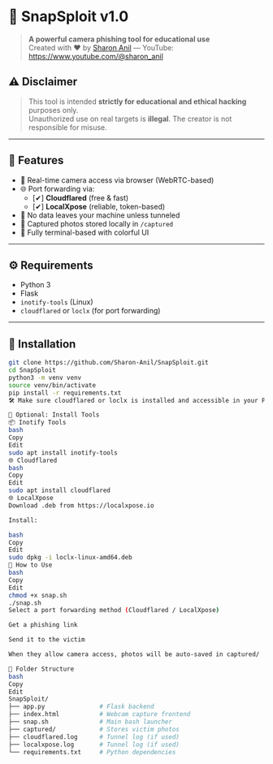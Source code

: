 # 📸 SnapSploit v1.0

> **A powerful camera phishing tool for educational use**  
> Created with ❤️ by [Sharon Anil](https://github.com/Sharon-Anil) — YouTube: https://www.youtube.com/@sharon_anil

## ⚠️ Disclaimer

> This tool is intended **strictly for educational and ethical hacking** purposes only.  
> Unauthorized use on real targets is **illegal**. The creator is not responsible for misuse.

---

## 🎯 Features

- 📸 Real-time camera access via browser (WebRTC-based)
- 🌐 Port forwarding via:
  - [✔] **Cloudflared** (free & fast)
  - [✔] **LocalXpose** (reliable, token-based)
- 🔐 No data leaves your machine unless tunneled
- 📁 Captured photos stored locally in `/captured`
- 📜 Fully terminal-based with colorful UI

---

## ⚙️ Requirements

- Python 3
- Flask
- `inotify-tools` (Linux)
- `cloudflared` or `loclx` (for port forwarding)

---

## 🚀 Installation

```bash
git clone https://github.com/Sharon-Anil/SnapSploit.git
cd SnapSploit
python3 -m venv venv
source venv/bin/activate
pip install -r requirements.txt
🛠️ Make sure cloudflared or loclx is installed and accessible in your PATH.

🧠 Optional: Install Tools
📦 Inotify Tools
bash
Copy
Edit
sudo apt install inotify-tools
🌐 Cloudflared
bash
Copy
Edit
sudo apt install cloudflared
🌐 LocalXpose
Download .deb from https://localxpose.io

Install:

bash
Copy
Edit
sudo dpkg -i loclx-linux-amd64.deb
📸 How to Use
bash
Copy
Edit
chmod +x snap.sh
./snap.sh
Select a port forwarding method (Cloudflared / LocalXpose)

Get a phishing link

Send it to the victim

When they allow camera access, photos will be auto-saved in captured/

📂 Folder Structure
bash
Copy
Edit
SnapSploit/
├── app.py               # Flask backend
├── index.html           # Webcam capture frontend
├── snap.sh              # Main bash launcher
├── captured/            # Stores victim photos
├── cloudflared.log      # Tunnel log (if used)
├── localxpose.log       # Tunnel log (if used)
└── requirements.txt     # Python dependencies
